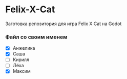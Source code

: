 # Felix-X-Cat

Заготовка репозитория для игра Felix X Cat на Godot

### Файл со своим именем

- [x] Анжелика
- [x] Саша
- [ ] Кирилл
- [ ] Лёха
- [x] Максим
